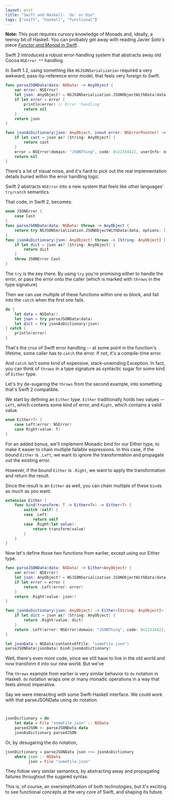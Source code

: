 ```yaml
---
layout: post
title: "Swift and Haskell: `do` or Die"
tags: ["swift", "haskell", "functional"]
---
```


**Note:** This post requires cursory knowledge of Monads and, ideally, a teensy bit of Haskell. You can probably get away with reading Javier Soto's piece [*Functor and Monad in Swift*](http://www.javiersoto.me/post/106875422394).

Swift 2 introduced a robust error-handling system that abstracts away old Cocoa `NSError **` handling.

In Swift 1.2, using something like `NSJSONSerialization` required a very awkward, pass-by-reference error model, that feels very foreign to Swift.

```swift
func parseJSONData(data: NSData) -> AnyObject {
    var error: NSError?
    let json: AnyObject? = NSJSONSerialization.JSONObjectWithData(data, options: NSJSONReadingOptions.allZeros, error: &error)
    if let error = error {
        println(error) // Error 'handling'
        return nil
    }
    return json
}

func jsonAsDictionary(json: AnyObject, inout error: NSErrorPointer) -> [String: AnyObject]? {
    if let cast = json as? [String: AnyObject] {
        return cast
    }
    error = NSError(domain: "JSONThing", code: 0x22334422, userInfo: nil)
    return nil
}
```

There's a lot of visual noise, and it's hard to pick out the real implementation details buried within the error handling logic.

Swift 2 abstracts `NSError` into a new system that feels like other languages' `try/catch` semantics.

That code, in Swift 2, becomes:

```swift
enum JSONError {
    case Cast
}
func parseJSONData(data: NSData) throws -> AnyObject {
    return try NSJSONSerialization.JSONObjectWithData(data, options: [])
}
func jsonAsDictionary(json: AnyObject) throws -> [String: AnyObject] {
    if let dict = json as? [String: AnyObject] {
        return dict
    }
    throw JSONError.Cast
}
```

The `try` is the key there. By using `try` you're promising either to handle the error, or pass the error onto the caller (which is marked with `throws` in the type signature)

Then we can use multiple of these functions within one `do` block,
and fail into the `catch` when the first one fails.

```swift
do {
    let data = NSData()
    let json = try parseJSONData(data)
    let dict = try jsonAsDictionary(json)
} catch {
    println(error)
}
```

That's the crux of Swift error handling -- at some point in the function's lifetime, some caller has to `catch` the error. If not, it's a compile-time error.

And `catch` isn't some kind of expensive, stack-unwinding Exception. In fact, you can think of `throws` in a type signature as syntactic sugar for some kind of `Either` type.

Let's try de-sugaring the `throws` from the second example, into something that's Swift 2 compatible.

We start by defining an `Either` type. `Either` traditionally holds two values -- `Left`, which contains some kind of error, and `Right`, which contains a valid value.

```swift
enum Either<T> {
    case Left(error: NSError)
    case Right(value: T)
}
```

For an added bonus, we'll implement Monadic bind for our Either type, to make it easier to chain multiple failable expressions.
In this case, if the bound `Either` is `.Left`, we want to ignore the transformation and propagate out the existing error.

However, if the bound `Either` is `.Right`, we want to apply the transformation and return the result.

Since the result is an `Either` as well, you can chain multiple of these `bind`s as much as you want.

```swift
extension Either {
    func bind(transform: T -> Either<T>) -> Either<T> {
        switch (self) {
        case .Left:
            return self
        case .Right(let value):
            return transform(value)
        }
    }
}
```

Now let's define those two functions from earlier, except using our Either type.

```swift
func parseJSONData(data: NSData) -> Either<AnyObject> {
    var error: NSError?
    let json: AnyObject? = NSJSONSerialization.JSONObjectWithData(data, options: NSJSONReadingOptions.allZeros, error: &error)
    if let error = error {
        return .Left(error: error)
    }
    return .Right(value: json!)
}

func jsonAsDictionary(json: AnyObject) -> Either<[String: AnyObject]> {
    if let dict = json as? [String: AnyObject] {
        return .Right(value: dict)
    }
    return .Left(error: NSError(domain: "JSONThing", code: 0x22334422, userInfo: nil))
}

let jsonData = NSData(contentsOfFile: "someFile.json")
parseJSONData(jsonData).bind(jsonAsDictionary)
```

Well, there's even more code, since we still have to live in the old world and now transform it into our new world. But we've

The `throws` example from earlier is very similar behavior to `do` notation in Haskell. `do` notation wraps one or many monadic operations in a way that feels almost imperative.

Say we were interacting with some Swift-Haskell interface. We could work with that parseJSONData using do notation.

```haskell


jsonDictionary = do
    let data = File "someFile.json" :: NSData
    parsedJSON <- parseJSONData data
    jsonAsDictionary parsedJSON
```

Or, by desugaring the do notation,

```haskell
jsonDictionary = parseJSONData json >>= jsonAsDictionary
    where json :: NSData
          json = File "someFile.json"
```

They follow very similar semantics, by abstracting away and propagating failures throughout the sugared syntax.

This is, of course, an oversimplifcation of both technologies, but it's exciting to see functional concepts at the very core of Swift, and shaping its future.
